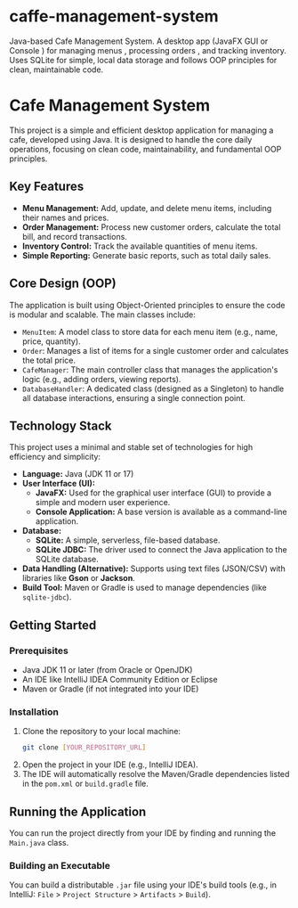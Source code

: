 # caffe-management-system
Java-based Cafe Management System. A desktop app (JavaFX GUI or Console ) for managing menus , processing orders , and tracking inventory. Uses SQLite for simple, local data storage and follows OOP principles  for clean, maintainable code.
# Cafe Management System

This project is a simple and efficient desktop application for managing a cafe, developed using Java. It is designed to handle the core daily operations, focusing on clean code, maintainability, and fundamental OOP principles.

## Key Features

* **Menu Management:** Add, update, and delete menu items, including their names and prices.
* **Order Management:** Process new customer orders, calculate the total bill, and record transactions.
* **Inventory Control:** Track the available quantities of menu items.
* **Simple Reporting:** Generate basic reports, such as total daily sales.

## Core Design (OOP)

The application is built using Object-Oriented principles to ensure the code is modular and scalable. The main classes include:

* `MenuItem`: A model class to store data for each menu item (e.g., name, price, quantity).
* `Order`: Manages a list of items for a single customer order and calculates the total price.
* `CafeManager`: The main controller class that manages the application's logic (e.g., adding orders, viewing reports).
* `DatabaseHandler`: A dedicated class (designed as a Singleton) to handle all database interactions, ensuring a single connection point.

## Technology Stack

This project uses a minimal and stable set of technologies for high efficiency and simplicity:

* **Language:** Java (JDK 11 or 17)
* **User Interface (UI):**
    * **JavaFX:** Used for the graphical user interface (GUI) to provide a simple and modern user experience.
    * **Console Application:** A base version is available as a command-line application.
* **Database:**
    * **SQLite:** A simple, serverless, file-based database.
    * **SQLite JDBC:** The driver used to connect the Java application to the SQLite database.
* **Data Handling (Alternative):** Supports using text files (JSON/CSV) with libraries like **Gson** or **Jackson**.
* **Build Tool:** Maven or Gradle is used to manage dependencies (like `sqlite-jdbc`).

## Getting Started

### Prerequisites

* Java JDK 11 or later (from Oracle or OpenJDK)
* An IDE like IntelliJ IDEA Community Edition or Eclipse
* Maven or Gradle (if not integrated into your IDE)

### Installation

1.  Clone the repository to your local machine:
    ```sh
    git clone [YOUR_REPOSITORY_URL]
    ```
2.  Open the project in your IDE (e.g., IntelliJ IDEA).
3.  The IDE will automatically resolve the Maven/Gradle dependencies listed in the `pom.xml` or `build.gradle` file.

## Running the Application

You can run the project directly from your IDE by finding and running the `Main.java` class.

### Building an Executable

You can build a distributable `.jar` file using your IDE's build tools (e.g., in IntelliJ: `File` > `Project Structure` > `Artifacts` > `Build`).
